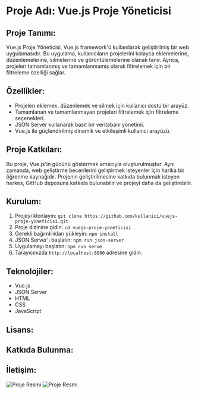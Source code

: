 # Proje Adı: Vue.js Proje Yöneticisi

## Proje Tanımı:
Vue.js Proje Yöneticisi, Vue.js framework'ü kullanılarak geliştirilmiş bir web uygulamasıdır. Bu uygulama, kullanıcıların projelerini kolayca eklemelerine, düzenlemelerine, silmelerine ve görüntülemelerine olanak tanır. Ayrıca, projeleri tamamlanmış ve tamamlanmamış olarak filtrelemek için bir filtreleme özelliği sağlar.

## Özellikler:
- Projeleri eklemek, düzenlemek ve silmek için kullanıcı dostu bir arayüz.
- Tamamlanan ve tamamlanmayan projeleri filtrelemek için filtreleme seçenekleri.
- JSON Server kullanarak basit bir veritabanı yönetimi.
- Vue.js ile güçlendirilmiş dinamik ve etkileşimli kullanıcı arayüzü.

## Proje Katkıları:
Bu proje, Vue.js'in gücünü göstermek amacıyla oluşturulmuştur. Aynı zamanda, web geliştirme becerilerini geliştirmek isteyenler için harika bir öğrenme kaynağıdır. Projenin geliştirilmesine katkıda bulunmak isteyen herkes, GitHub deposuna katkıda bulunabilir ve projeyi daha da geliştirebilir.

## Kurulum:
1. Projeyi klonlayın: `git clone https://github.com/kullanici/vuejs-proje-yoneticisi.git`
2. Proje dizinine gidin: `cd vuejs-proje-yoneticisi`
3. Gerekli bağımlılıkları yükleyin: `npm install`
4. JSON Server'ı başlatın: `npm run json-server`
5. Uygulamayı başlatın: `npm run serve`
6. Tarayıcınızda `http://localhost:8080` adresine gidin.

## Teknolojiler:
- Vue.js
- JSON Server
- HTML
- CSS
- JavaScript

## Lisans:

## Katkıda Bulunma:

## İletişim:
![Proje Resmi](https://i.hizliresim.com/hiwtudd.png)
![Proje Resmi](https://i.hizliresim.com/dcojyuy.png)



